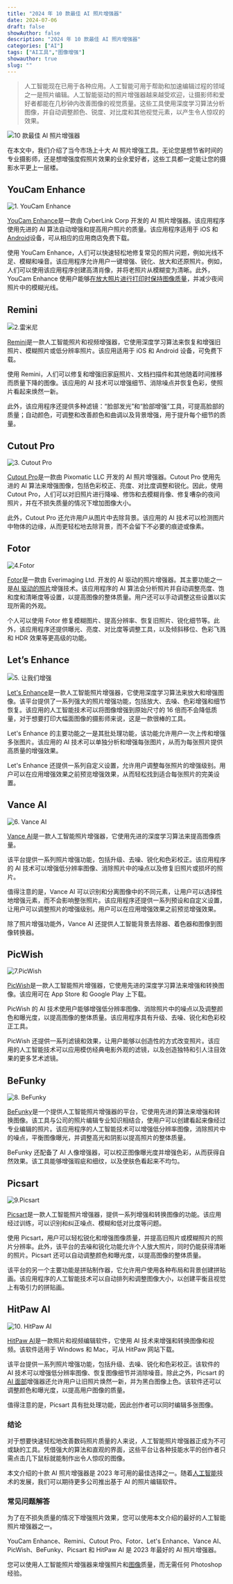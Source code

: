 ```yaml
---
title: "2024 年 10 款最佳 AI 照片增强器"
date: 2024-07-06
draft: false
showAuthor: false
description: "2024 年 10 款最佳 AI 照片增强器"
categories: ["AI"]
tags: ["AI工具","图像增强"]
showauthor: true
slug: ""
---
```

>人工智能现在已用于各种应用。人工智能可用于帮助和加速编辑过程的领域之一是照片编辑。人工智能驱动的照片增强器越来越受欢迎，让摄影师和爱好者都能在几秒钟内改善图像的视觉质量。这些工具使用深度学习算法分析图像，并自动调整颜色、锐度、对比度和其他视觉元素，以产生令人惊叹的效果。

![10 款最佳 AI 照片增强器](https://mpost.io/wp-content/uploads/10-Best-AI-Photo-Enhancers-1024x576.jpg)

在本文中，我们介绍了当今市场上十大 AI 照片增强工具。无论您是想节省时间的专业摄影师，还是想增强度假照片效果的业余爱好者，这些工具都一定能让您的摄影水平更上一层楼。

## **YouCam Enhance**

![1. YouCam Enhance](https://mpost.io/wp-content/uploads/youcam-1024x783.jpg)

[YouCam Enhance](https://yce.perfectcorp.com/)是一款由 CyberLink Corp 开发的 AI 照片增强器。该应用程序使用先进的 AI 算法自动增强和提高用户照片的质量。该应用程序适用于 iOS 和[Android](https://mpost.io/best-ai-android-apps/)设备，可从相应的应用商店免费下载。

使用 YouCam Enhance，人们可以快速轻松地修复常见的照片问题，例如光线不足、模糊和噪音。该应用程序允许用户一键增强、锐化、放大和还原照片。例如，人们可以使用该应用程序创建高清肖像，并将老照片从模糊变为清晰。此外，YouCam Enhance 使用户能够[在放大照片进行打印时保持图像质量](https://mpost.io/best-free-ai-image-enhancers/)，并减少夜间照片中的模糊光线。 

## **Remini**

![2.雷米尼](https://mpost.io/wp-content/uploads/remini.png.webp)

[Remini](https://remini.ai/)是一款人工智能照片和视频增强器，它使用深度学习算法来恢复和增强旧照片、模糊照片或低分辨率照片。该应用适用于 iOS 和 Android 设备，可免费下载。 

使用 Remini，人们可以修复和增强旧家庭照片、文档扫描件和其他随着时间推移而质量下降的图像。该应用的 AI 技术可以增强细节、消除噪点并恢复色彩，使照片看起来焕然一新。

此外，该应用程序还提供多种滤镜：“脸部发光”和“脸部增强”工具，可提高脸部的质量；自动颜色，可调整和改善颜色和曲调以及背景增强，用于提升每个细节的质量。

## **Cutout Pro**

![3. Cutout Pro](https://mpost.io/wp-content/uploads/cutout-pro-1024x694.jpg)

[Cutout Pro](https://www.cutout.pro/)是一款由 Pixomatic LLC 开发的 AI 照片增强器。Cutout Pro 使用先进的 AI 算法来增强图像，包括色彩校正、亮度、对比度调整和锐化。因此，使用 Cutout Pro，人们可以对旧照片进行降噪、修饰和去模糊肖像、修复嘈杂的夜间照片，并在不损失质量的情况下增加图像大小。 

此外，Cutout Pro 还允许用户从图片中去除背景。该应用的 AI 技术可以检测图片中物体的边缘，从而更轻松地去除背景，而不会留下不必要的痕迹或像素。

## **Fotor**

![4.Fotor](https://mpost.io/wp-content/uploads/fotor-1024x679.jpg)

[Fotor](https://www.fotor.com/)是一款由 Everimaging Ltd. 开发的 AI 驱动的照片增强器。其主要功能之一是[AI 驱动的照片](https://mpost.io/tiktok-is-testing-a-generative-ai-avatar-creator-tinder-rolling-out-ai-powered-photo-verification-update/)增强技术。该应用程序的 AI 算法会分析照片并自动调整亮度、饱和度和清晰度等设置，以提高图像的整体质量。用户还可以手动调整这些设置以实现所需的外观。

个人可以使用 Fotor 修复模糊图片、提高分辨率、恢复旧照片、锐化细节等。此外，该应用程序还提供曝光、亮度、对比度等调整工具，以及倾斜移位、色彩飞溅和 HDR 效果等更高级的功能。

## **Let’s Enhance**

![5. 让我们增强](https://mpost.io/wp-content/uploads/lets-enhance-1024x585.jpg)

[Let's Enhance](https://letsenhance.io/)是一款人工智能照片增强器，它使用深度学习算法来放大和增强图像。该平台提供了一系列强大的照片增强功能，包括放大、去噪、色彩增强和细节恢复。该应用的人工智能技术可以将图像增强到原始尺寸的 16 倍而不会降低质量，对于想要打印大幅面图像的摄影师来说，这是一款很棒的工具。

Let's Enhance 的主要功能之一是其批处理功能，该功能允许用户一次上传和增强多张图片。该应用的 AI 技术可以单独分析和增强每张图片，从而为每张照片提供高质量的增强效果。

Let's Enhance 还提供一系列自定义设置，允许用户调整每张照片的增强级别。用户可以在应用增强效果之前预览增强效果，从而轻松找到适合每张照片的完美设置。

## **Vance AI**

![6. Vance AI](https://mpost.io/wp-content/uploads/vance-ai-1024x536.jpg)

[Vance AI](https://vanceai.com/)是一款人工智能照片增强器，它使用先进的深度学习算法来提高图像质量。 

该平台提供一系列照片增强功能，包括升级、去噪、锐化和色彩校正。该应用程序的 AI 技术可以增强低分辨率图像、消除照片中的噪点以及修复旧照片或损坏的照片。

值得注意的是，Vance AI 可以识别和分离图像中的不同元素，让用户可以选择性地增强元素，而不会影响整张照片。该应用程序还提供一系列预设和自定义设置，让用户可以调整照片的增强级别。用户可以在应用增强效果之前预览增强效果。

除了照片增强功能外，Vance AI 还提供人工智能背景去除器、着色器和图像到图像转换器。

## **PicWish**

![7.PicWish](https://mpost.io/wp-content/uploads/picwish.png-1024x531.webp)

[PicWish](https://picwish.com/)是一款人工智能照片增强器，它使用先进的深度学习算法来增强和转换图像。该应用可在 App Store 和 Google Play 上下载。

PicWish 的 AI 技术使用户能够增强低分辨率图像、消除照片中的噪点以及调整颜色和曝光度，以提高图像的整体质量。该应用程序具有升级、去噪、锐化和色彩校正工具。

PicWish 还提供一系列滤镜和效果，让用户能够以创造性的方式改变照片。该应用的人工智能技术可以应用模仿经典电影外观的滤镜，以及创造独特和引人注目效果的更多艺术滤镜。

## **BeFunky**

![8. BeFunky](https://mpost.io/wp-content/uploads/15c94a68-2a0e-4d68-9d1a-b7230d9d981b_landing-image-enhancer-img1.png.webp)

[BeFunky](https://www.befunky.com/)是一个提供人工智能照片增强器的平台，它使用先进的算法来增强和转换图像。该工具与公司的照片编辑专业知识相结合，使用户可以创建看起来像经过专业编辑的照片。该应用程序的人工智能技术可以增强低分辨率图像，消除照片中的噪点，平衡图像曝光，并调整高光和阴影以提高照片的整体质量。

BeFunky 还配备了 AI 人像增强器，可以校正图像曝光度并增强色彩，从而获得自然效果。该工具能够增强瑕疵和细纹，以及使肤色看起来不均匀。 

## **Picsart**

![9.Picsart](https://mpost.io/wp-content/uploads/picsart-1024x685.jpg)

[Picsart](https://picsart.com/ai-image-enhancer)是一款人工智能照片增强器，提供一系列增强和转换图像的功能。该应用经过训练，可以识别和纠正噪点、模糊和低对比度等问题。

使用 Picsart，用户可以轻松锐化和增强图像质量，并提高旧照片或模糊照片的照片分辨率。此外，该平台的去噪和锐化功能允许个人放大照片，同时仍能获得清晰的照片。Picsart 还可以自动调整颜色和曝光度，以提高图像的整体质量。

该平台的另一个主要功能是拼贴制作器，它允许用户使用各种布局和背景创建拼贴画。该应用程序的人工智能技术可以自动排列和调整图像大小，以创建平衡且视觉上有吸引力的拼贴画。

## **HitPaw AI**

![10. HitPaw AI](https://mpost.io/wp-content/uploads/hitpaw-1024x574.jpg)

[HitPaw AI](https://www.hitpaw.net/)是一款照片和视频编辑软件，它使用 AI 技术来增强和转换图像和视频。该软件适用于 Windows 和 Mac，可从 HitPaw 网站下载。

该平台提供一系列照片增强功能，包括升级、去噪、锐化和色彩校正。该软件的 AI 技术可以增强低分辨率图像、恢复图像细节并消除噪音。除此之外，Picsart 的[AI 面部](https://mpost.io/d-id-has-introduced-a-new-chat-api-that-allows-users-to-engage-in-face-to-face-conversations-with-an-ai-digital-human/)增强器还允许用户让旧照片焕然一新，并为黑白图像上色。该软件还可以调整颜色和曝光度，以提高用户图像的质量。

值得注意的是，Picsart 具有批处理功能，因此创作者可以同时编辑多张图像。 

### **结论**

对于想要快速轻松地改善数码照片质量的人来说，人工智能照片增强器正成为不可或缺的工具。凭借强大的算法和直观的界面，这些平台让各种技能水平的创作者只需点击几下鼠标就能制作出令人惊叹的图像。 

本文介绍的十款 AI 照片增强器是 2023 年可用的最佳选择之一。随着[人工智能](https://mpost.io/5-best-free-ai-logo-makers-of-2023-class-up-your-business-with-an-artificially-intelligent-designer/)技术的发展，我们可以期待更多公司推出基于 AI 的照片编辑软件。

### 常见问题解答

为了在不损失质量的情况下增强照片效果，您可以使用本文介绍的最好的人工智能照片增强器之一。 

YouCam Enhance、Remini、Cutout Pro、Fotor、Let's Enhance、Vance AI、PicWish、BeFunky、Picsart 和 HitPaw AI 是 2023 年最好的 AI 照片增强器。

您可以使用人工智能照片增强器来增强照片和[图像](https://mpost.io/top-ai-photo-image-mixers/)质量，而无需任何 Photoshop 经验。
